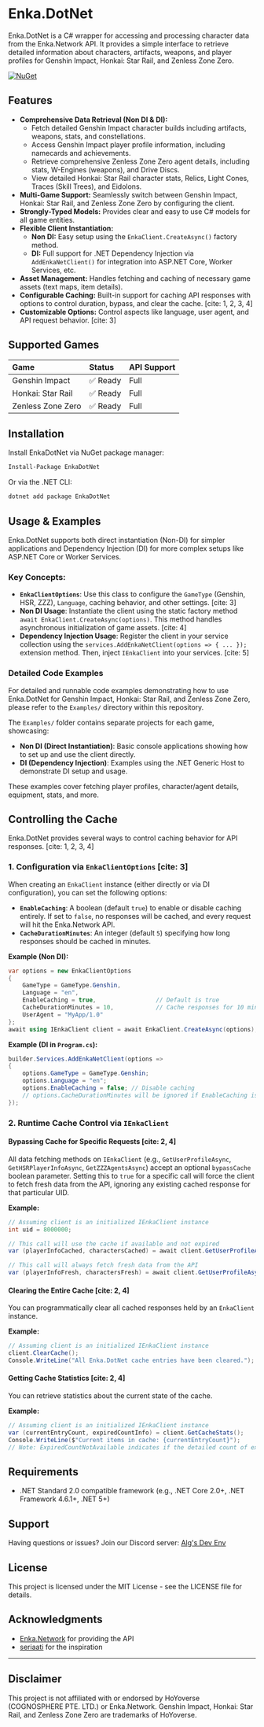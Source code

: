 ﻿# Enka.DotNet

Enka.DotNet is a C# wrapper for accessing and processing character data from the Enka.Network API. It provides a simple interface to retrieve detailed information about characters, artifacts, weapons, and player profiles for Genshin Impact, Honkai: Star Rail, and Zenless Zone Zero.

[![NuGet](https://img.shields.io/nuget/v/EnkaDotNet.svg)](https://www.nuget.org/packages/EnkaDotNet/)

## Features

  * **Comprehensive Data Retrieval (Non DI & DI):**
      * Fetch detailed Genshin Impact character builds including artifacts, weapons, stats, and constellations.
      * Access Genshin Impact player profile information, including namecards and achievements.
      * Retrieve comprehensive Zenless Zone Zero agent details, including stats, W-Engines (weapons), and Drive Discs.
      * View detailed Honkai: Star Rail character stats, Relics, Light Cones, Traces (Skill Trees), and Eidolons.
  * **Multi-Game Support:** Seamlessly switch between Genshin Impact, Honkai: Star Rail, and Zenless Zone Zero by configuring the client.
  * **Strongly-Typed Models:** Provides clear and easy to use C# models for all game entities.
  * **Flexible Client Instantiation:**
      * **Non DI:** Easy setup using the `EnkaClient.CreateAsync()` factory method.
      * **DI:** Full support for .NET Dependency Injection via `AddEnkaNetClient()` for integration into ASP.NET Core, Worker Services, etc.
  * **Asset Management:** Handles fetching and caching of necessary game assets (text maps, item details).
  * **Configurable Caching:** Built-in support for caching API responses with options to control duration, bypass, and clear the cache. [cite: 1, 2, 3, 4]
  * **Customizable Options:** Control aspects like language, user agent, and API request behavior. [cite: 3]

## Supported Games

| Game                | Status   | API Support |
| :------------------ | :------- | :---------- |
| Genshin Impact      | ✅ Ready | Full        |
| Honkai: Star Rail   | ✅ Ready | Full        |
| Zenless Zone Zero   | ✅ Ready | Full        |

## Installation

Install EnkaDotNet via NuGet package manager:

```bash
Install-Package EnkaDotNet
```

Or via the .NET CLI:

```bash
dotnet add package EnkaDotNet
```

## Usage & Examples

Enka.DotNet supports both direct instantiation (Non-DI) for simpler applications and Dependency Injection (DI) for more complex setups like ASP.NET Core or Worker Services.

### Key Concepts:

  * **`EnkaClientOptions`**: Use this class to configure the `GameType` (Genshin, HSR, ZZZ), `Language`, caching behavior, and other settings. [cite: 3]
  * **Non DI Usage**: Instantiate the client using the static factory method `await EnkaClient.CreateAsync(options)`. This method handles asynchronous initialization of game assets. [cite: 4]
  * **Dependency Injection Usage**: Register the client in your service collection using the `services.AddEnkaNetClient(options => { ... });` extension method. Then, inject `IEnkaClient` into your services. [cite: 5]

### Detailed Code Examples

For detailed and runnable code examples demonstrating how to use Enka.DotNet for Genshin Impact, Honkai: Star Rail, and Zenless Zone Zero, please refer to the `Examples/` directory within this repository.

The `Examples/` folder contains separate projects for each game, showcasing:

  * **Non DI (Direct Instantiation)**: Basic console applications showing how to set up and use the client directly.
  * **DI (Dependency Injection)**: Examples using the .NET Generic Host to demonstrate DI setup and usage.

These examples cover fetching player profiles, character/agent details, equipment, stats, and more.

## Controlling the Cache

Enka.DotNet provides several ways to control caching behavior for API responses. [cite: 1, 2, 3, 4]

### 1\. Configuration via `EnkaClientOptions` [cite: 3]

When creating an `EnkaClient` instance (either directly or via DI configuration), you can set the following options:

  * **`EnableCaching`**: A boolean (default `true`) to enable or disable caching entirely. If set to `false`, no responses will be cached, and every request will hit the Enka.Network API.
  * **`CacheDurationMinutes`**: An integer (default `5`) specifying how long responses should be cached in minutes.

**Example (Non DI):**

```csharp
var options = new EnkaClientOptions
{
    GameType = GameType.Genshin,
    Language = "en",
    EnableCaching = true,                 // Default is true
    CacheDurationMinutes = 10,            // Cache responses for 10 minutes
    UserAgent = "MyApp/1.0"
};
await using IEnkaClient client = await EnkaClient.CreateAsync(options);
```

**Example (DI in `Program.cs`):**

```csharp
builder.Services.AddEnkaNetClient(options =>
{
    options.GameType = GameType.Genshin;
    options.Language = "en";
    options.EnableCaching = false; // Disable caching
    // options.CacheDurationMinutes will be ignored if EnableCaching is false
});
```

### 2\. Runtime Cache Control via `IEnkaClient`

#### Bypassing Cache for Specific Requests [cite: 2, 4]

All data fetching methods on `IEnkaClient` (e.g., `GetUserProfileAsync`, `GetHSRPlayerInfoAsync`, `GetZZZAgentsAsync`) accept an optional `bypassCache` boolean parameter. Setting this to `true` for a specific call will force the client to fetch fresh data from the API, ignoring any existing cached response for that particular UID.

**Example:**

```csharp
// Assuming client is an initialized IEnkaClient instance
int uid = 8000000;

// This call will use the cache if available and not expired
var (playerInfoCached, charactersCached) = await client.GetUserProfileAsync(uid);

// This call will always fetch fresh data from the API
var (playerInfoFresh, charactersFresh) = await client.GetUserProfileAsync(uid, bypassCache: true);
```

#### Clearing the Entire Cache [cite: 2, 4]

You can programmatically clear all cached responses held by an `EnkaClient` instance.

**Example:**

```csharp
// Assuming client is an initialized IEnkaClient instance
client.ClearCache();
Console.WriteLine("All Enka.DotNet cache entries have been cleared.");
```

#### Getting Cache Statistics [cite: 2, 4]

You can retrieve statistics about the current state of the cache.

**Example:**

```csharp
// Assuming client is an initialized IEnkaClient instance
var (currentEntryCount, expiredCountInfo) = client.GetCacheStats();
Console.WriteLine($"Current items in cache: {currentEntryCount}");
// Note: ExpiredCountNotAvailable indicates if the detailed count of expired items (before they arecompacted) is available.
```

## Requirements

  * .NET Standard 2.0 compatible framework (e.g., .NET Core 2.0+, .NET Framework 4.6.1+, .NET 5+)

## Support

Having questions or issues? Join our Discord server: [Alg's Dev Env](https://discord.gg/d4UgxagmwF)

## License

This project is licensed under the MIT License - see the LICENSE file for details.

## Acknowledgments

  * [Enka.Network](https://enka.network/) for providing the API
  * [seriaati](https://github.com/seriaati) for the inspiration

-----

## Disclaimer

This project is not affiliated with or endorsed by HoYoverse (COGNOSPHERE PTE. LTD.) or Enka.Network. Genshin Impact, Honkai: Star Rail, and Zenless Zone Zero are trademarks of HoYoverse.